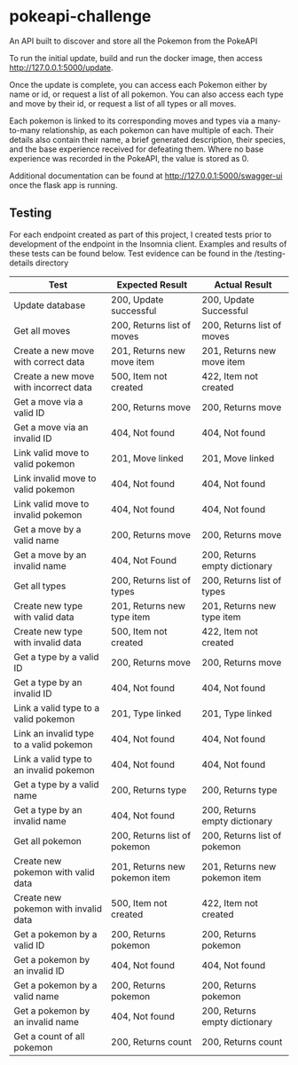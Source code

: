# pokeapi-challenge

An API built to discover and store all the Pokemon from the PokeAPI

To run the initial update, build and run the docker image, then access http://127.0.0.1:5000/update.

Once the update is complete, you can access each Pokemon either by name or id, or request a list of all pokemon. You can also access each type and move by their id, or request a list of all types or all moves. 

Each pokemon is linked to its corresponding moves and types via a many-to-many relationship, as each pokemon can have multiple of each. Their details also contain their name, a brief generated description, their species, and the base experience received for defeating them. Where no base experience was recorded in the PokeAPI, the value is stored as 0.

Additional documentation can be found at http://127.0.0.1:5000/swagger-ui once the flask app is running.

## Testing

For each endpoint created as part of this project, I created tests prior to development of the endpoint in the Insomnia client. Examples and results of these tests can be found below. Test evidence can be found in the /testing-details directory

| Test                                    | Expected Result               | Actual Result                 |
| --------------------------------------- | ----------------------------- | ----------------------------- |
| Update database                         | 200, Update successful        | 200, Update Successful        |
| Get all moves                           | 200, Returns list of moves    | 200, Returns list of moves    |
| Create a new move with correct data     | 201, Returns new move item    | 201, Returns new move item    |
| Create a new move with incorrect data   | 500, Item not created         | 422, Item not created         |
| Get a move via a valid ID               | 200, Returns move             | 200, Returns move             |
| Get a move via an invalid ID            | 404, Not found                | 404, Not found                |
| Link valid move to valid pokemon        | 201, Move linked              | 201, Move linked              |
| Link invalid move to valid pokemon      | 404, Not found                | 404, Not found                |
| Link valid move to invalid pokemon      | 404, Not found                | 404, Not found                |
| Get a move by a valid name              | 200, Returns move             | 200, Returns move             |
| Get a move by an invalid name           | 404, Not Found                | 200, Returns empty dictionary |
| Get all types                           | 200, Returns list of types    | 200, Returns list of types    |
| Create new type with valid data         | 201, Returns new type item    | 201, Returns new type item    |
| Create new type with invalid data       | 500, Item not created         | 422, Item not created         |
| Get a type by a valid ID                | 200, Returns move             | 200, Returns move             |
| Get a type by an invalid ID             | 404, Not found                | 404, Not found                |
| Link a valid type to a valid pokemon    | 201, Type linked              | 201, Type linked              |
| Link an invalid type to a valid pokemon | 404, Not found                | 404, Not found                |
| Link a valid type to an invalid pokemon | 404, Not found                | 404, Not found                |
| Get a type by a valid name              | 200, Returns type             | 200, Returns type             |
| Get a type by an invalid name           | 404, Not found                | 200, Returns empty dictionary |
| Get all pokemon                         | 200, Returns list of pokemon  | 200, Returns list of pokemon  |
| Create new pokemon with valid data      | 201, Returns new pokemon item | 201, Returns new pokemon item |
| Create new pokemon with invalid data    | 500, Item not created         | 422, Item not created         |
| Get a pokemon by a valid ID             | 200, Returns pokemon          | 200, Returns pokemon          |
| Get a pokemon by an invalid ID          | 404, Not found                | 404, Not found                |
| Get a pokemon by a valid name           | 200, Returns pokemon          | 200, Returns pokemon          |
| Get a pokemon by an invalid name        | 404, Not found                | 200, Returns empty dictionary |
| Get a count of all pokemon              | 200, Returns count            | 200, Returns count            |